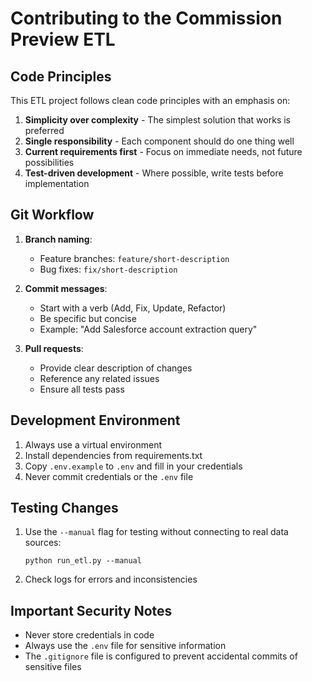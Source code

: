 # Contributing to the Commission Preview ETL

## Code Principles

This ETL project follows clean code principles with an emphasis on:

1. **Simplicity over complexity** - The simplest solution that works is preferred
2. **Single responsibility** - Each component should do one thing well
3. **Current requirements first** - Focus on immediate needs, not future possibilities
4. **Test-driven development** - Where possible, write tests before implementation

## Git Workflow

1. **Branch naming**:
   - Feature branches: `feature/short-description`
   - Bug fixes: `fix/short-description`

2. **Commit messages**:
   - Start with a verb (Add, Fix, Update, Refactor)
   - Be specific but concise
   - Example: "Add Salesforce account extraction query"

3. **Pull requests**:
   - Provide clear description of changes
   - Reference any related issues
   - Ensure all tests pass

## Development Environment

1. Always use a virtual environment
2. Install dependencies from requirements.txt
3. Copy `.env.example` to `.env` and fill in your credentials
4. Never commit credentials or the `.env` file

## Testing Changes

1. Use the `--manual` flag for testing without connecting to real data sources:
   ```
   python run_etl.py --manual
   ```

2. Check logs for errors and inconsistencies

## Important Security Notes

- Never store credentials in code
- Always use the `.env` file for sensitive information
- The `.gitignore` file is configured to prevent accidental commits of sensitive files

